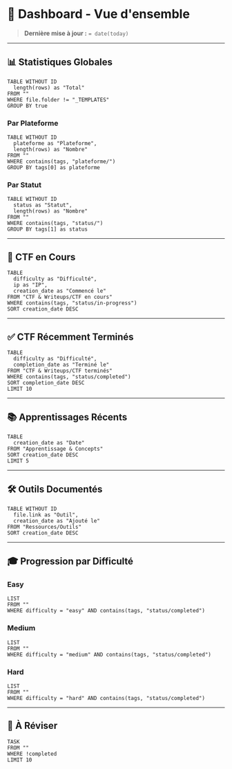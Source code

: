 # 🎯 Dashboard - Vue d'ensemble

> **Dernière mise à jour :** `= date(today)`

---

## 📊 Statistiques Globales

```dataview
TABLE WITHOUT ID
  length(rows) as "Total"
FROM ""
WHERE file.folder != "_TEMPLATES"
GROUP BY true
```

### Par Plateforme
```dataview
TABLE WITHOUT ID
  plateforme as "Plateforme",
  length(rows) as "Nombre"
FROM ""
WHERE contains(tags, "plateforme/")
GROUP BY tags[0] as plateforme
```

### Par Statut
```dataview
TABLE WITHOUT ID
  status as "Statut",
  length(rows) as "Nombre"
FROM ""
WHERE contains(tags, "status/")
GROUP BY tags[1] as status
```

---

## 🚀 CTF en Cours

```dataview
TABLE 
  difficulty as "Difficulté",
  ip as "IP",
  creation_date as "Commencé le"
FROM "CTF & Writeups/CTF en cours"
WHERE contains(tags, "status/in-progress")
SORT creation_date DESC
```

---

## ✅ CTF Récemment Terminés

```dataview
TABLE 
  difficulty as "Difficulté",
  completion_date as "Terminé le"
FROM "CTF & Writeups/CTF terminés"
WHERE contains(tags, "status/completed")
SORT completion_date DESC
LIMIT 10
```

---

## 📚 Apprentissages Récents

```dataview
TABLE 
  creation_date as "Date"
FROM "Apprentissage & Concepts"
SORT creation_date DESC
LIMIT 5
```

---

## 🛠️ Outils Documentés

```dataview
TABLE WITHOUT ID
  file.link as "Outil",
  creation_date as "Ajouté le"
FROM "Ressources/Outils"
SORT creation_date DESC
```

---

## 🎓 Progression par Difficulté

### Easy
```dataview
LIST
FROM ""
WHERE difficulty = "easy" AND contains(tags, "status/completed")
```

### Medium
```dataview
LIST
FROM ""
WHERE difficulty = "medium" AND contains(tags, "status/completed")
```

### Hard
```dataview
LIST
FROM ""
WHERE difficulty = "hard" AND contains(tags, "status/completed")
```

---

## 📌 À Réviser

```dataview
TASK
FROM ""
WHERE !completed
LIMIT 10
```
